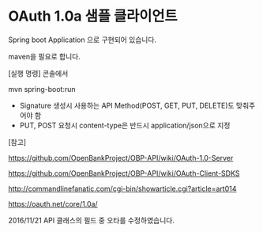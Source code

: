 # OAuth 1.0a 샘플 클라이언트

Spring boot Application 으로 구현되어 있습니다.

maven을 필요로 합니다.

[실행 명령] 콘솔에서

mvn spring-boot:run

- Signature 생성시 사용하는 API Method(POST, GET, PUT, DELETE)도 맞춰주어야 함
- PUT, POST 요청시 content-type은 반드시 application/json으로 지정


[참고]

https://github.com/OpenBankProject/OBP-API/wiki/OAuth-1.0-Server

https://github.com/OpenBankProject/OBP-API/wiki/OAuth-Client-SDKS

http://commandlinefanatic.com/cgi-bin/showarticle.cgi?article=art014

https://oauth.net/core/1.0a/


2016/11/21 API 클래스의 필드 중 오타를 수정하였습니다.